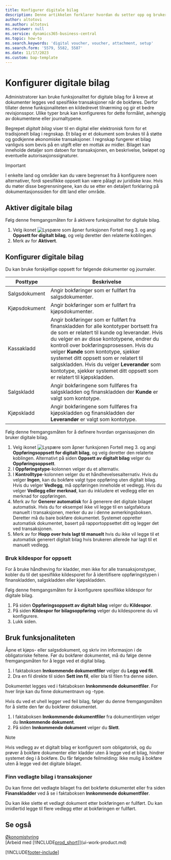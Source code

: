 ```yaml
---
title: Konfigurer digitale bilag
description: Denne artikkelen forklarer hvordan du setter opp og bruker digitale bilag i Microsoft Dynamics 365 Business Central.
author: altotovi
ms.author: altotovi
ms.reviewer: null
ms.service: dynamics365-business-central
ms.topic: how-to
ms.search.keywords: 'digital voucher, voucher, attachment, setup'
ms.search.form: '5579, 5582, 5587'
ms.date: 11/17/2023
ms.custom: bap-template
---
```


# <a name="set-up-digital-vouchers"></a>Konfigurer digitale bilag

Administratorer kan bruke funksjonalitet for digitale bilag for å kreve at dokumenter legges ved spesifikke transaksjoner når de bokføres. Derfor tillater denne funksjonaliteten en kildedrevet tilnærming og gir et bedre revisjonsspor. Ulike typer bruk kan konfigureres for dette formålet, avhengig av dokumentene eller journaltypene.

Begrepet *digitalt bilag* viser til en digital eller elektronisk form for et tradisjonelt bilag i regnskap. Et bilag er et dokument som brukes til å støtte og godkjenne økonomiske transaksjoner. I regnskap fungerer et bilag vanligvis som bevis på en utgift eller en mottak av midler. Bilaget kan inneholde detaljer som datoen for transaksjonen, en beskrivelse, beløpet og eventuelle autorisasjonssignaturer.

> [!IMPORTANT]
> I enkelte land og områder kan du være begrenset fra å konfigurere noen alternativer, fordi spesifikke oppsett kan være pålagt av juridiske krav. Hvis du møter disse begrensningene, kan du se etter en detaljert forklaring på dokumentasjonssiden for ditt land eller område.

## <a name="enable-digital-vouchers"></a>Aktiver digitale bilag

Følg denne fremgangsmåten for å aktivere funksjonalitet for digitale bilag.

1. Velg ikonet ![Lyspære som åpner funksjonen Fortell meg 3.](media/ui-search/search_small.png "Fortell hva du vil gjøre") og angi **Oppsett for digitalt bilag**, og velg deretter den relaterte koblingen.
2. Merk av for **Aktivert**.

## <a name="set-up-digital-vouchers-1"></a>Konfigurer digitale bilag

Du kan bruke forskjellige oppsett for følgende dokumenter og journaler.

| Posttype | Beskrivelse |
|------------|-------------|
| Salgsdokument | Angir bokføringer som er fullført fra salgsdokumenter. |
| Kjøpsdokument | Angir bokføringer som er fullført fra kjøpsdokumenter. |
| Kassakladd | Angir bokføringer som er fullført fra finanskladden for alle kontotyper bortsett fra de som er relatert til kunde og leverandør. Hvis du velger en av disse kontotypene, endrer du kontroll over bokføringsprosessen. Hvis du velger **Kunde** som kontotype, sjekker systemet ditt oppsett som er relatert til salgskladden. Hvis du velger **Leverandør** som kontotype, sjekker systemet ditt oppsett som er relatert til kjøpskladden. |
| Salgskladd | Angir bokføringene som fullføres fra salgskladden og finanskladden der **Kunde** er valgt som kontotype. |
| Kjøpskladd | Angir bokføringene som fullføres fra kjøpskladden og finanskladden der **Leverandør** er valgt som kontotype. |

Følg denne fremgangsmåten for å definere hvordan organisasjonen din bruker digitale bilag.

1. Velg ikonet ![Lyspære som åpner funksjonen Fortell meg 3.](media/ui-search/search_small.png "Fortell hva du vil gjøre") og angi **Oppføringsoppsett for digitalt bilag**, og velg deretter den relaterte koblingen. Alternativt på siden **Oppsett av digitalt bilag** velger du **Oppføringsoppsett**.
2. I **Oppføringstype**-kolonnen velger du et alternativ.
3. I **Kontrolltype**-kolonnen velger du et håndhevelsesalternativ. Hvis du velger **Ingen**, kan du bokføre valgt type oppføring uten digitalt bilag. Hvis du velger **Vedlegg**, må oppføringen inneholde et vedlegg. Hvis du velger **Vedlegg eller merknad**, kan du inkludere et vedlegg eller en merknad for oppføringen. 
4. Merk av for **Generer automatisk** for å generere det digitale bilaget automatisk. Hvis du for eksempel ikke vil legge til en salgsfaktura manuelt i transaksjonen, merker du av i denne avmerkingsboksen. Deretter må du bare bokføre dokumentet. Systemet oppretter automatisk dokumentet, basert på rapportoppsettet ditt og legger det ved transaksjonen.
5. Merk av for **Hopp over hvis lagt til manuelt** hvis du ikke vil legge til et automatisk generert digitalt bilag hvis brukeren allerede har lagt til et manuelt vedlegg.

### <a name="use-source-codes-for-setup"></a>Bruk kildespor for oppsett

For å bruke håndheving for kladder, men ikke for alle transaksjonstyper, kobler du til det spesifikke kildesporet for å identifisere oppføringstypen i finanskladden, salgskladden eller kjøpskladden.

Følg denne fremgangsmåten for å konfigurere spesifikke kildespor for digitale bilag.

1. På siden **Oppføringsoppsett av digitalt bilag** velger du **Kildespor**.
2. På siden **Kildespor for bilagsoppføring** velger du kildesporene du vil konfigurere.
3. Lukk siden.

## <a name="use-the-functionality"></a>Bruk funksjonaliteten

Åpne et kjøps- eller salgsdokument, og skriv inn informasjon i de obligatoriske feltene. Før du bokfører dokumentet, må du følge denne fremgangsmåten for å legge ved et digital bilag.

1. I faktaboksen **Innkommende dokumentfiler** velger du **Legg ved fil**.
2. Dra en fil direkte til siden **Sett inn fil**, eller bla til filen fra denne siden.

Dokumentet legges ved i faktaboksen **Innkommende dokumentfiler**. For hver linje kan du finne dokumentnavn og -type.

Hvis du ved et uhell legger ved feil bilag, følger du denne fremgangsmåten for å slette den før du bokfører dokumentet.

1. I faktaboksen **Innkommende dokumentfiler** fra dokumentlinjen velger du **Innkommende dokument**.
2. På siden **Innkommende dokument** velger du **Slett**.

> [!NOTE]
> Hvis vedlegg av et digitalt bilag er konfigurert som obligatorisk, og du prøver å bokføre dokumenter eller kladder uten å legge ved et bilag, hindrer systemet deg i å bokføre. Du får følgende feilmelding: Ikke mulig å bokføre uten å legge ved det digitale bilaget.

### <a name="find-attached-vouchers-in-transactions"></a>Finn vedlagte bilag i transaksjoner

Du kan finne det vedlagte bilaget fra det bokførte dokumentet eller fra siden **Finanskladder** ved å se i faktaboksen **Innkommende dokumentfiler**.

Du kan ikke slette et vedlagt dokument etter bokføringen er fullført. Du kan imidlertid legge til flere vedlegg etter at bokføringen er fullført.

## <a name="see-also"></a>Se også

[Økonomistyring](finance.md)  
[Arbeid med [!INCLUDE[prod_short](includes/prod_short.md)]](ui-work-product.md)

[!INCLUDE[footer-include](includes/footer-banner.md)]

